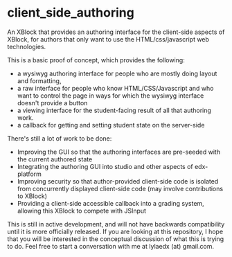 # client_side_authoring
An XBlock that provides an authoring interface for the client-side aspects of XBlock, for authors that only want to use the HTML/css/javascript web technologies. 

This is a basic proof of concept, which provides the following:

* a wysiwyg authoring interface for people who are mostly doing layout and formatting,
* a raw interface for people who know HTML/CSS/Javascript and who want to control the page in ways for which the wysiwyg interface doesn't provide a button
* a viewing interface for the student-facing result of all that authoring work.
* a callback for getting and setting student state on the server-side


There's still a lot of work to be done:

* Improving the GUI so that the authoring interfaces are pre-seeded with the current authored state
* Integrating the authoring GUI into studio and other aspects of edx-platform
* Improving security so that author-provided client-side code is isolated from concurrently displayed client-side code (may involve contributions to XBlock)
* Providing a client-side accessible callback into a grading system, allowing this XBlock to compete with JSInput 

This is still in active development, and will not have backwards compatibility until it is more officially released. If you are looking at this repository, I hope that you will be interested in the conceptual discussion of what this is trying to do. Feel free to start a conversation with me at lylaedx (at) gmail.com. 
